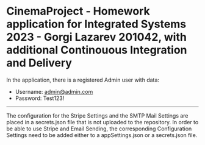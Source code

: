 
# CinemaProject - Homework application for Integrated Systems 2023 - Gorgi Lazarev 201042, with additional Continouous Integration and Delivery

In the application, there is a registered Admin user with data:
- Username: admin@admin.com
- Password: Test123!

---

The configuration for the Stripe Settings and the SMTP Mail Settings are placed in a secrets.json file that is not uploaded to the repository. In order to be able to use Stripe and Email Sending, the corresponding Configuration Settings need to be added either to a appSettings.json or a secrets.json file.
